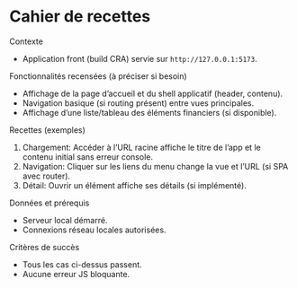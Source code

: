 # Cahier de recettes

Contexte
- Application front (build CRA) servie sur `http://127.0.0.1:5173`.

Fonctionnalités recensées (à préciser si besoin)
- Affichage de la page d’accueil et du shell applicatif (header, contenu).
- Navigation basique (si routing présent) entre vues principales.
- Affichage d’une liste/tableau des éléments financiers (si disponible).

Recettes (exemples)
1. Chargement: Accéder à l’URL racine affiche le titre de l’app et le contenu initial sans erreur console.
2. Navigation: Cliquer sur les liens du menu change la vue et l’URL (si SPA avec router).
3. Détail: Ouvrir un élément affiche ses détails (si implémenté).

Données et prérequis
- Serveur local démarré.
- Connexions réseau locales autorisées.

Critères de succès
- Tous les cas ci-dessus passent.
- Aucune erreur JS bloquante.

